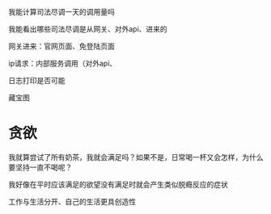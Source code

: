 我能计算司法尽调一天的调用量吗

我能看出哪些司法尽调是从网关、对外api、进来的

网关进来：官网页面、免登陆页面

ip请求：内部服务调用（对外api、

日志打印是否可能

藏宝图

# 贪欲

我就算尝试了所有奶茶，我就会满足吗？如果不是，日常喝一杯又会怎样，为什么要坚持一直不喝呢？

我好像在平时应该满足的欲望没有满足时就会产生类似脱瘾反应的症状

工作与生活分开、自己的生活更具创造性